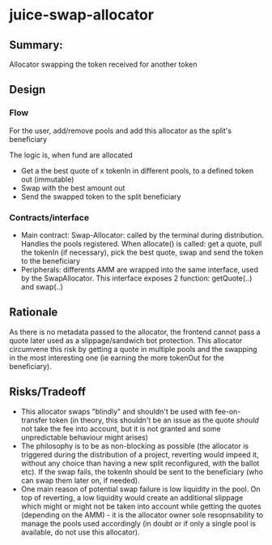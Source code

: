 # juice-swap-allocator

## Summary:
Allocator swapping the token received for another token

## Design
### Flow
For the user, add/remove pools and add this allocator as the split's beneficiary

The logic is, when fund are allocated
- Get a the best quote of x tokenIn in different pools, to a defined token out (immutable)
- Swap with the best amount out
- Send the swapped token to the split beneficiary

### Contracts/interface
- Main contract: Swap-Allocator: called by the terminal during distribution. Handles the pools registered.
When allocate() is called: get a quote, pull the tokenIn (if necessary), pick the best quote, swap and
send the token to the beneficiary
- Peripherals: differents AMM are wrapped into the same interface, used by the SwapAllocator. This interface
exposes 2 function: getQuote(..) and swap(..)

## Rationale
As there is no metadata passed to the allocator, the frontend cannot pass a quote later
used as a slippage/sandwich bot protection. This allocator circumvene this risk by getting
a quote in multiple pools and the swapping in the most interesting one (ie earning the more
tokenOut for the beneficiary).


## Risks/Tradeoff
- This allocator swaps "blindly" and shouldn't be used with fee-on-transfer token (in theory,
this shouldn't be an issue as the quote *should* not take the fee into account, but it is not
granted and some unpredictable behaviour might arises)
- The philosophy is to be as non-blocking as possible (the allocator is triggered during the
distribution of a project, reverting would impeed it, without any choice than having a new
split reconfigured, with the ballot etc). If the swap fails, the tokenIn should be sent to
the beneficiary (who can swap them later on, if needed).
- One main reason of potential swap failure is low liquidity in the pool. On top of reverting,
a low liquidity would create an additional slippage which might or might not be taken into account
while getting the quotes (depending on the AMM) - it is the allocator owner sole resopnsability
to manage the pools used accordingly (in doubt or if only a single pool is available, do not
use this allocator).